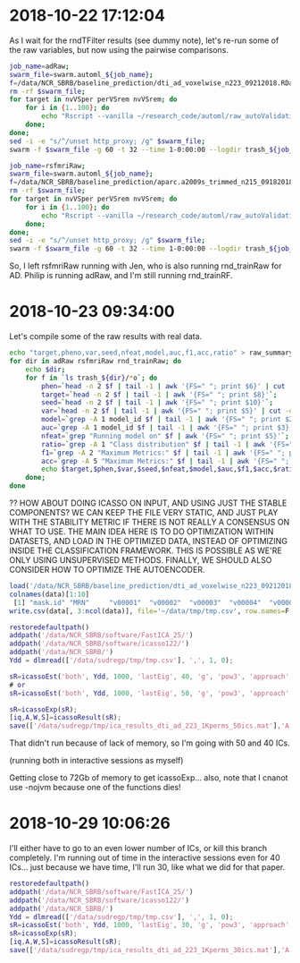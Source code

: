 # 2018-10-22 17:12:04

As I wait for the rndTFilter results (see dummy note), let's re-run some of the
raw variables, but now using the pairwise comparisons. 

```bash
job_name=adRaw;
swarm_file=swarm.automl_${job_name};
f=/data/NCR_SBRB/baseline_prediction/dti_ad_voxelwise_n223_09212018.RData.gz;
rm -rf $swarm_file;
for target in nvVSper perVSrem nvVSrem; do
    for i in {1..100}; do
        echo "Rscript --vanilla ~/research_code/automl/raw_autoValidation.R $f /data/NCR_SBRB/baseline_prediction/long_clin_0918.csv ${target} /data/NCR_SBRB/baseline_prediction/models_test_raw/${USER} $RANDOM" >> $swarm_file;
    done;
done;
sed -i -e "s/^/unset http_proxy; /g" $swarm_file;
swarm -f $swarm_file -g 60 -t 32 --time 1-0:00:00 --logdir trash_${job_name} --job-name ${job_name} -m R --gres=lscratch:10;
```

```bash
job_name=rsfmriRaw;
swarm_file=swarm.automl_${job_name};
f=/data/NCR_SBRB/baseline_prediction/aparc.a2009s_trimmed_n215_09182018.RData.gz;
rm -rf $swarm_file;
for target in nvVSper perVSrem nvVSrem; do
    for i in {1..100}; do
        echo "Rscript --vanilla ~/research_code/automl/raw_autoValidation.R $f /data/NCR_SBRB/baseline_prediction/long_clin_0918.csv ${target} /data/NCR_SBRB/baseline_prediction/models_test_raw/${USER} $RANDOM" >> $swarm_file;
    done;
done;
sed -i -e "s/^/unset http_proxy; /g" $swarm_file;
swarm -f $swarm_file -g 60 -t 32 --time 1-0:00:00 --logdir trash_${job_name} --job-name ${job_name} -m R --gres=lscratch:10;
```

So, I left rsfmriRaw running with Jen, who is also running rnd_trainRaw for AD.
Philip is running adRaw, and I'm still running rnd_trainRF.

# 2018-10-23 09:34:00

Let's compile some of the raw results with real data.

```bash
echo "target,pheno,var,seed,nfeat,model,auc,f1,acc,ratio" > raw_summary.csv;
for dir in adRaw rsfmriRaw rnd_trainRaw; do
    echo $dir;
    for f in `ls trash_${dir}/*o`; do
        phen=`head -n 2 $f | tail -1 | awk '{FS=" "; print $6}' | cut -d"/" -f 5`;
        target=`head -n 2 $f | tail -1 | awk '{FS=" "; print $8}'`;
        seed=`head -n 2 $f | tail -1 | awk '{FS=" "; print $10}'`;
        var=`head -n 2 $f | tail -1 | awk '{FS=" "; print $5}' | cut -d"/" -f 4 | sed -e "s/\.R//g"`;
        model=`grep -A 1 model_id $f | tail -1 | awk '{FS=" "; print $2}' | cut -d"_" -f 1`;
        auc=`grep -A 1 model_id $f | tail -1 | awk '{FS=" "; print $3}'`;
        nfeat=`grep "Running model on" $f | awk '{FS=" "; print $5}'`;
        ratio=`grep -A 1 "Class distribution" $f | tail -1 | awk '{FS=" "; {for (i=2; i<=NF; i++) printf $i ";"}}'`;
        f1=`grep -A 2 "Maximum Metrics:" $f | tail -1 | awk '{FS=" "; print $5}'`;
        acc=`grep -A 5 "Maximum Metrics:" $f | tail -1 | awk '{FS=" "; print $5}'`;
        echo $target,$phen,$var,$seed,$nfeat,$model,$auc,$f1,$acc,$ratio >> raw_summary.csv;
    done;
done
```

?? HOW ABOUT DOING ICASSO ON INPUT, AND USING JUST THE STABLE COMPONENTS? WE CAN
KEEP THE FILE VERY STATIC, AND JUST PLAY WITH THE STABILITY METRIC IF THERE IS
NOT REALLY A CONSENSUS ON WHAT TO USE. THE MAIN IDEA HERE IS TO DO OPTIMIZATION
WITHIN DATASETS, AND LOAD IN THE OPTIMIZED DATA, INSTEAD OF OPTIMIZING INSIDE
THE CLASSIFICATION FRAMEWORK. THIS IS POSSIBLE AS WE'RE ONLY USING UNSUPERVISED
METHODS. FINALLY, WE SHOULD ALSO CONSIDER HOW TO OPTIMIZE THE AUTOENCODER.

```r
load('/data/NCR_SBRB/baseline_prediction/dti_ad_voxelwise_n223_09212018.RData.gz')
colnames(data)[1:10]
 [1] "mask.id" "MRN"     "v00001"  "v00002"  "v00003"  "v00004"  "v00005"  "v00006"  "v00007"  "v00008" 
write.csv(data[, 3:ncol(data)], file='~/data/tmp/tmp.csv', row.names=F, col.names=F) 
```

```matlab
restoredefaultpath()
addpath('/data/NCR_SBRB/software/FastICA_25/')
addpath('/data/NCR_SBRB/software/icasso122/')
addpath('/data/NCR_SBRB/')
Ydd = dlmread(['/data/sudregp/tmp/tmp.csv'], ',', 1, 0);

sR=icassoEst('both', Ydd, 1000, 'lastEig', 40, 'g', 'pow3', 'approach', 'defl');
# or
sR=icassoEst('both', Ydd, 1000, 'lastEig', 50, 'g', 'pow3', 'approach', 'defl');

sR=icassoExp(sR);
[iq,A,W,S]=icassoResult(sR);
save(['/data/sudregp/tmp/ica_results_dti_ad_223_1Kperms_50ics.mat'],'A','S','W','iq','sR','-v7.3')
```

That didn't run because of lack of memory, so I'm going with 50 and 40 ICs.

(running both in interactive sessions as myself)

Getting close to 72Gb of memory to get icassoExp... also, note that I cnanot use
-nojvm because one of the functions dies!

# 2018-10-29 10:06:26

I'll either have to go to an even lower number of ICs, or kill this branch
completely. I'm running out of time in the interactive sessions even for 40
ICs... just because we have time, I'll run 30, like what we did for that paper.

```matlab
restoredefaultpath()
addpath('/data/NCR_SBRB/software/FastICA_25/')
addpath('/data/NCR_SBRB/software/icasso122/')
addpath('/data/NCR_SBRB/')
Ydd = dlmread(['/data/sudregp/tmp/tmp.csv'], ',', 1, 0);
sR=icassoEst('both', Ydd, 1000, 'lastEig', 30, 'g', 'pow3', 'approach', 'defl');
sR=icassoExp(sR);
[iq,A,W,S]=icassoResult(sR);
save(['/data/sudregp/tmp/ica_results_dti_ad_223_1Kperms_30ics.mat'],'A','S','W','iq','sR','-v7.3')
```
